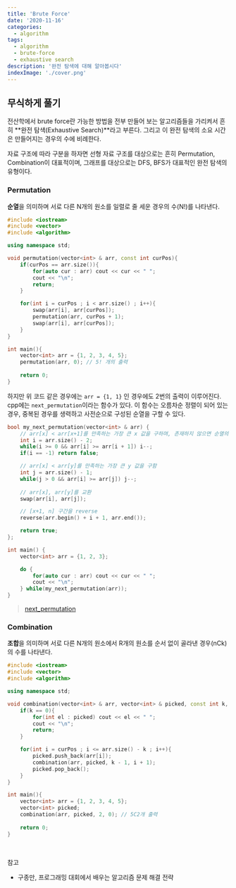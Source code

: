 ```yaml
---
title: 'Brute Force'
date: '2020-11-16'
categories:
  - algorithm
tags:
  - algorithm
  - brute-force
  - exhaustive search
description: '완전 탐색에 대해 알아봅시다'
indexImage: './cover.png'
---
```


## 무식하게 풀기  

전산학에서 brute force란 가능한 방법을 전부 만들어 보는 알고리즘들을 가리켜서 
흔히 **완전 탐색(Exhaustive Search)**라고 부른다. 그리고 이 완전 탐색의 소요 시간은 만들어지는 경우의 수에 비례한다.  

자료 구조에 따라 구분을 하자면 선형 자료 구조를 대상으로는 흔히 Permutation, Combination이 대표적이며, 
그래프를 대상으로는 DFS, BFS가 대표적인 완전 탐색의 유형이다.

### Permutation  

**순열**을 의미하며 서로 다른 N개의 원소를 일렬로 줄 세운 경우의 수(N!)를 나타낸다. 

``` cpp
#include <iostream>
#include <vector>
#include <algorithm>

using namespace std;

void permutation(vector<int> & arr, const int curPos){
	if(curPos == arr.size()){
		for(auto cur : arr) cout << cur << " ";
		cout << "\n";
		return;
	}

	for(int i = curPos ; i < arr.size() ; i++){
		swap(arr[i], arr[curPos]);
		permutation(arr, curPos + 1);
		swap(arr[i], arr[curPos]);
	}
}

int main(){
	vector<int> arr = {1, 2, 3, 4, 5};
	permutation(arr, 0); // 5! 개의 출력
	
	return 0;
}
```

하지만 위 코드 같은 경우에는 ```arr = {1, 1}``` 인 경우에도 2번의 출력이 이루어진다. 
cpp에는 ```next_permutation```이라는 함수가 있다. 
이 함수는 오름차순 정렬이 되어 있는 경우, 중복된 경우를 생력하고 사전순으로 구성된 순열을 구할 수 있다. 

``` cpp
bool my_next_permutation(vector<int> & arr) {
	// arr[x] < arr[x+1]를 만족하는 가장 큰 x 값을 구하며, 존재하지 않으면 순열의 마지막임
	int i = arr.size() - 2;
	while(i >= 0 && arr[i] >= arr[i + 1]) i--;
	if(i == -1) return false;

	// arr[x] < arr[y]를 만족하는 가장 큰 y 값을 구함
	int j = arr.size() - 1;
	while(j > 0 && arr[i] >= arr[j]) j--;
	
	// arr[x], arr[y]를 교환
	swap(arr[i], arr[j]);

	// [x+1, n] 구간을 reverse
	reverse(arr.begin() + i + 1, arr.end());

	return true;
};

int main() {
	vector<int> arr = {1, 2, 3};

	do {
		for(auto cur : arr) cout << cur << " ";
		cout << "\n";
	} while(my_next_permutation(arr));
}
```

> [next_permutation](/cpp/next-permutation)

### Combination  

**조합**을 의미하며 서로 다른 N개의 원소에서 R개의 원소를 순서 없이 골라낸 경우(nCk)의 수를 나타낸다.

``` cpp
#include <iostream>
#include <vector>
#include <algorithm>

using namespace std;

void combination(vector<int> & arr, vector<int> & picked, const int k, const int curPos){
	if(k == 0){
		for(int el : picked) cout << el << " ";
		cout << "\n";
		return;
	}

	for(int i = curPos ; i <= arr.size() - k ; i++){
		picked.push_back(arr[i]);
		combination(arr, picked, k - 1, i + 1);
		picked.pop_back();
	}
}

int main(){
	vector<int> arr = {1, 2, 3, 4, 5};
	vector<int> picked; 
	combination(arr, picked, 2, 0); // 5C2개 출력
	
	return 0;
}
```

<br/>

참고
- 구종만, 프로그래밍 대회에서 배우는 알고리즘 문제 해결 전략
